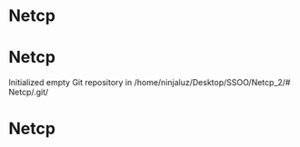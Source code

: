 # Netcp
# Netcp
Initialized empty Git repository in /home/ninjaluz/Desktop/SSOO/Netcp_2/# Netcp/.git/
# Netcp
